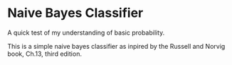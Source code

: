 # Naive Bayes Classifier

A quick test of my understanding of basic probability.

This is a simple naive bayes classifier as inpired by the Russell and Norvig book, Ch.13, third edition.